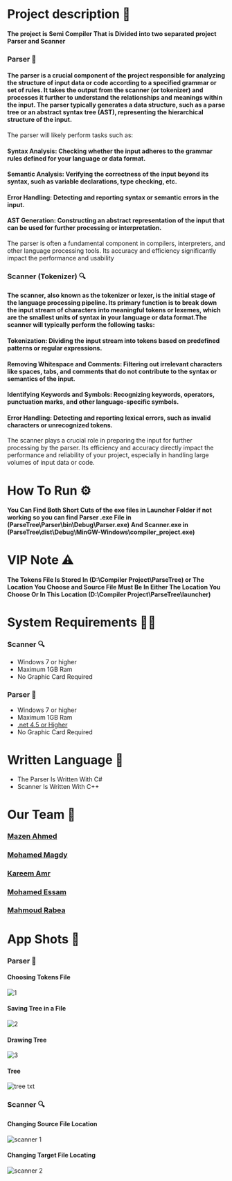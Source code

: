 # Project description 🌟
#### The project is Semi Compiler That is Divided into two separated project Parser and Scanner 

### Parser 🌳
#### The parser is a crucial component of the project responsible for analyzing the structure of input data or code according to a specified grammar or set of rules. It takes the output from the scanner (or tokenizer) and processes it further to understand the relationships and meanings within the input. The parser typically generates a data structure, such as a parse tree or an abstract syntax tree (AST), representing the hierarchical structure of the input.
The parser will likely perform tasks such as:
#### Syntax Analysis: Checking whether the input adheres to the grammar rules defined for your language or data format.
#### Semantic Analysis: Verifying the correctness of the input beyond its syntax, such as variable declarations, type checking, etc.
#### Error Handling: Detecting and reporting syntax or semantic errors in the input.
#### AST Generation: Constructing an abstract representation of the input that can be used for further processing or interpretation.
The parser is often a fundamental component in compilers, interpreters, and other language processing tools. Its accuracy and efficiency significantly impact the performance and usability

### Scanner (Tokenizer) 🔍
#### The scanner, also known as the tokenizer or lexer, is the initial stage of the language processing pipeline. Its primary function is to break down the input stream of characters into meaningful tokens or lexemes, which are the smallest units of syntax in your language or data format.The scanner will typically perform the following tasks:
#### Tokenization: Dividing the input stream into tokens based on predefined patterns or regular expressions.
#### Removing Whitespace and Comments: Filtering out irrelevant characters like spaces, tabs, and comments that do not contribute to the syntax or semantics of the input.
#### Identifying Keywords and Symbols: Recognizing keywords, operators, punctuation marks, and other language-specific symbols.
#### Error Handling: Detecting and reporting lexical errors, such as invalid characters or unrecognized tokens.
The scanner plays a crucial role in preparing the input for further processing by the parser. Its efficiency and accuracy directly impact the performance and reliability of your project, especially in handling large volumes of input data or code.

# How To Run ⚙️
#### You Can Find Both Short Cuts of the exe files in Launcher Folder if not working so you can find Parser .exe File in (ParseTree\Parser\bin\Debug\Parser.exe) And Scanner.exe in (ParseTree\dist\Debug\MinGW-Windows\compiler_project.exe)

# VIP Note ⚠️
#### The Tokens File Is Stored In (D:\Compiler Project\ParseTree) or The Location You Choose and Source File Must Be In Either The Location You Choose Or In This Location (D:\Compiler Project\ParseTree\launcher)

# System Requirements 🧑‍💻
### Scanner 🔍
- Windows 7 or higher
- Maximum 1GB Ram
- No Graphic Card Required 

### Parser 🌳
- Windows 7 or higher
- Maximum 1GB Ram
- [.net 4.5 or Higher](https://www.microsoft.com/en-eg/download/details.aspx?id=30653)
- No Graphic Card Required 

# Written Language 📝
- The Parser Is Written With C# 
- Scanner Is Written With C++

# Our Team 👥
### [Mazen Ahmed](https://github.com/Mazen20021)
### [Mohamed Magdy](https://github.com/MohammedMagdy404)
### [Kareem Amr](https://github.com/silentmug)
### [Mohamed Essam](https://github.com/MohamedEssam70)
### [Mahmoud Rabea](https://github.com/MahmoudRabea20)

# App Shots 📸
### Parser 🌳
#### Choosing Tokens File
![1](https://github.com/Mazen20021/ParseTree/assets/131156076/157ffe33-8e2d-4b15-8215-2d3977027f6d)
#### Saving Tree in a File
![2](https://github.com/Mazen20021/ParseTree/assets/131156076/ff80b383-a476-4a89-8620-7d5fff66b684)
#### Drawing Tree
![3](https://github.com/Mazen20021/ParseTree/assets/131156076/90bc7c74-87a4-4049-90b0-fdb3b21671e7)
#### Tree
![tree txt](https://github.com/Mazen20021/ParseTree/assets/131156076/fa8fde3e-dd77-40de-a277-2ac5af7a5e92)

### Scanner 🔍
#### Changing Source File Location
![scanner 1](https://github.com/Mazen20021/ParseTree/assets/131156076/46caa7d9-9650-4002-beee-9e69db09d554)
#### Changing Target File Locating
![scanner 2](https://github.com/Mazen20021/ParseTree/assets/131156076/c8afb4af-13ce-463b-b745-baa1a4b7efdd)
